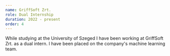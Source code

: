 ```yaml
---
name: GriffSoft Zrt.
role: Dual Internship
duration: 2022 - present
order: 4
---
```


While studying at the University of Szeged I have been working at GriffSoft Zrt. as a dual intern. I have been placed on the company's machine learning team.
